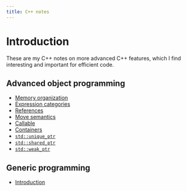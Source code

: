 ```yaml
---
title: C++ notes
---
```


# Introduction

These are my C++ notes on more advanced C++ features, which I find
interesting and important for efficient code.

## Advanced object programming

* [Memory organization](memory)
* [Expression categories](categories)
* [References](references)
* [Move semantics](move)
* [Callable](callable)
* [Containers](containers)
* [`std::unique_ptr`](unique_ptr)
* [`std::shared_ptr`](shared_ptr)
* [`std::weak_ptr`](weak_ptr)

## Generic programming

* [Introduction](generic)
